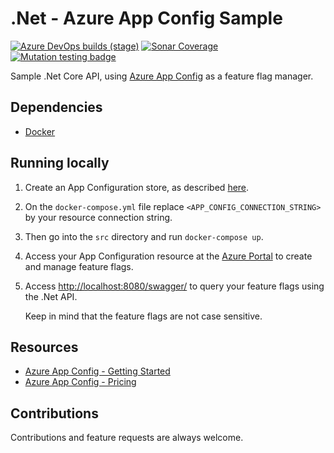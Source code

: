 # .Net - Azure App Config Sample

[![Azure DevOps builds (stage)](https://img.shields.io/azure-devops/build/raschmitt/7618d927-8467-43e2-b5e9-1aeddc1fbfdc/42?label=Continuous%20Integration&stage=CI&style=flat-square)](https://dev.azure.com/raschmitt/raschmitt/_build?definitionId=42)
[![Sonar Coverage](https://img.shields.io/sonar/coverage/raschmitt_unleash-dotnet-sample?label=Code%20coverage&server=https%3A%2F%2Fsonarcloud.io&style=flat-square)](https://sonarcloud.io/dashboard?id=raschmitt_unleash-dotnet-sample)
[![Mutation testing badge](https://img.shields.io/endpoint?style=flat-square&url=https%3A%2F%2Fbadge-api.stryker-mutator.io%2Fgithub.com%2Fraschmitt%2Faz-app-config-dotnet-sample%2Fmain)](https://dashboard.stryker-mutator.io/reports/github.com/raschmitt/az-app-config-dotnet-sample/main)

Sample .Net Core API, using [Azure App Config](https://azure.microsoft.com/en-us/services/app-configuration/#features) as a feature flag manager. 

## Dependencies 

- [Docker](https://docs.docker.com/get-docker/)

## Running locally

1. Create an App Configuration store, as described [here](https://portal.azure.com/).

2. On the `docker-compose.yml` file replace `<APP_CONFIG_CONNECTION_STRING>` by your resource connection string.

2. Then go into the `src` directory and run `docker-compose up`.

2. Access your App Configuration resource at the [Azure Portal](https://portal.azure.com/) to create and manage feature flags.
 
3. Access [http://localhost:8080/swagger/](http://localhost:8080/swagger/) to query your feature flags using the .Net API.
  
    Keep in mind that the feature flags are not case sensitive.

## Resources

- [Azure App Config - Getting Started](https://docs.microsoft.com/en-us/azure/azure-app-configuration/quickstart-feature-flag-aspnet-core?tabs=core5x)
- [Azure App Config - Pricing](https://azure.microsoft.com/en-us/pricing/details/app-configuration/)

## Contributions

  Contributions and feature requests are always welcome.
